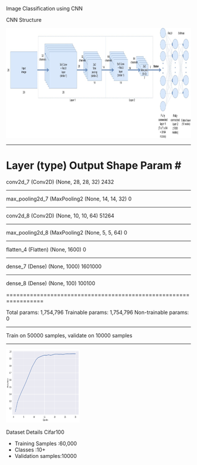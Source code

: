 Image Classification using CNN

CNN Structure


<img src="structure.jpg" height=300 width=900/>

_________________________________________________________________
Layer (type)                 Output Shape              Param #   
=================================================================
conv2d_7 (Conv2D)            (None, 28, 28, 32)        2432      
_________________________________________________________________
max_pooling2d_7 (MaxPooling2 (None, 14, 14, 32)        0         
_________________________________________________________________
conv2d_8 (Conv2D)            (None, 10, 10, 64)        51264     
_________________________________________________________________
max_pooling2d_8 (MaxPooling2 (None, 5, 5, 64)          0         
_________________________________________________________________
flatten_4 (Flatten)          (None, 1600)              0         
_________________________________________________________________
dense_7 (Dense)              (None, 1000)              1601000
_________________________________________________________________
dense_8 (Dense)              (None,  100)              100100

=================================================================

Total params: 1,754,796
Trainable params: 1,754,796
Non-trainable params: 0
_________________________________________________________________
Train on 50000 samples, validate on 10000 samples

------------------------------------------------------------------
<img src="accuracy.png" width=200, height=200/>

Dataset Details
Cifar100
<ul>
  <li>Training Samples :60,000</li>
  <li>Classes :10+</li>
  <li>Validation samples:10000</li>
</ul>
